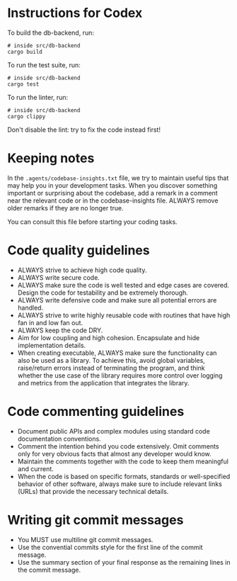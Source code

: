 # Instructions for Codex

To build the db-backend, run: 

```
# inside src/db-backend
cargo build
```

To run the test suite, run:

```
# inside src/db-backend
cargo test
```

To run the linter, run:

```
# inside src/db-backend
cargo clippy
```

Don't disable the lint: try to fix the code instead first!

# Keeping notes

In the `.agents/codebase-insights.txt` file, we try to maintain useful tips that may help
you in your development tasks. When you discover something important or surprising about
the codebase, add a remark in a comment near the relevant code or in the codebase-insights
file. ALWAYS remove older remarks if they are no longer true.

You can consult this file before starting your coding tasks.

# Code quality guidelines

- ALWAYS strive to achieve high code quality.
- ALWAYS write secure code.
- ALWAYS make sure the code is well tested and edge cases are covered. Design the code for testability and be extremely thorough.
- ALWAYS write defensive code and make sure all potential errors are handled.
- ALWAYS strive to write highly reusable code with routines that have high fan in and low fan out.
- ALWAYS keep the code DRY.
- Aim for low coupling and high cohesion. Encapsulate and hide implementation details.
- When creating executable, ALWAYS make sure the functionality can also be used as a library.
  To achieve this, avoid global variables, raise/return errors instead of terminating the program, and think whether the use case of the library requires more control over logging
  and metrics from the application that integrates the library.

# Code commenting guidelines

- Document public APIs and complex modules using standard code documentation conventions.
- Comment the intention behind you code extensively. Omit comments only for very obvious
  facts that almost any developer would know.
- Maintain the comments together with the code to keep them meaningful and current.
- When the code is based on specific formats, standards or well-specified behavior of
  other software, always make sure to include relevant links (URLs) that provide the
  necessary technical details.

# Writing git commit messages

- You MUST use multiline git commit messages.
- Use the convential commits style for the first line of the commit message.
- Use the summary section of your final response as the remaining lines in the commit message.
